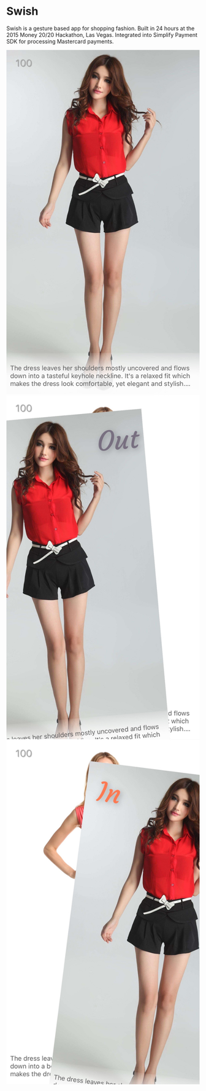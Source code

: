 # Swish
Swish is a gesture based app for shopping fashion. Built in 24 hours at the 2015 Money 20/20 Hackathon, Las Vegas.
Integrated into Simplify Payment SDK for processing Mastercard payments.

![alt tag](https://github.com/benheutmaker/Swish/blob/master/Screenshots/Screenshot1.jpg)
![alt tag](https://github.com/benheutmaker/Swish/blob/master/Screenshots/Screenshot2.jpg)
![alt tag](https://github.com/benheutmaker/Swish/blob/master/Screenshots/Screenshot3.jpg)
